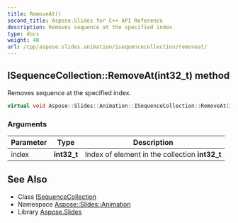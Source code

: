 ```yaml
---
title: RemoveAt()
second_title: Aspose.Slides for C++ API Reference
description: Removes sequence at the specified index.
type: docs
weight: 40
url: /cpp/aspose.slides.animation/isequencecollection/removeat/
---
```

## ISequenceCollection::RemoveAt(int32_t) method


Removes sequence at the specified index.

```cpp
virtual void Aspose::Slides::Animation::ISequenceCollection::RemoveAt(int32_t index)=0
```


### Arguments

| Parameter | Type | Description |
| --- | --- | --- |
| index | **int32_t** | Index of element in the collection **int32_t** |

## See Also

* Class [ISequenceCollection](./)
* Namespace [Aspose::Slides::Animation](../)
* Library [Aspose.Slides](../../)
